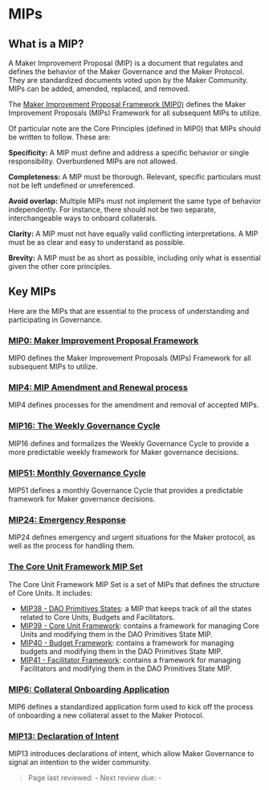 # MIPs 

## What is a MIP?

A Maker Improvement Proposal (MIP) is a document that regulates and defines the behavior of the Maker Governance and the Maker Protocol. They are standardized documents voted upon by the Maker Community. MIPs can be added, amended, replaced, and removed.

The [Maker Improvement Proposal Framework (MIP0)](https://mips.makerdao.com/mips/details/MIP0) defines the Maker Improvement Proposals (MIPs) Framework for all subsequent MIPs to utilize.

Of particular note are the Core Principles (defined in MIP0) that MIPs should be written to follow. These are:

**Specificity:** A MIP must define and address a specific behavior or single responsibility. Overburdened MIPs are not allowed.  

**Completeness:** A MIP must be thorough. Relevant, specific particulars must not be left undefined or unreferenced.  

**Avoid overlap:** Multiple MIPs must not implement the same type of behavior independently. For instance, there should not be two separate, interchangeable ways to onboard collaterals.  

**Clarity:** A MIP must not have equally valid conflicting interpretations. A MIP must be as clear and easy to understand as possible.  

**Brevity:** A MIP must be as short as possible, including only what is essential given the other core principles.  

## Key MIPs

Here are the MIPs that are essential to the process of understanding and participating in Governance.

### [MIP0: Maker Improvement Proposal Framework](https://mips.makerdao.com/mips/details/MIP0)
MIP0 defines the Maker Improvement Proposals (MIPs) Framework for all subsequent MIPs to utilize.

### [MIP4: MIP Amendment and Renewal process](https://mips.makerdao.com/mips/details/MIP4)
MIP4 defines processes for the amendment and removal of accepted MIPs.

### [MIP16: The Weekly Governance Cycle](https://mips.makerdao.com/mips/details/MIP16)
MIP16 defines and formalizes the Weekly Governance Cycle to provide a more predictable weekly framework for Maker governance decisions.

### [MIP51: Monthly Governance Cycle](https://mips.makerdao.com/mips/details/MIP51)
MIP51 defines a monthly Governance Cycle that provides a predictable framework for Maker governance decisions.

### [MIP24: Emergency Response](https://mips.makerdao.com/mips/details/MIP24)
MIP24 defines emergency and urgent situations for the Maker protocol, as well as the process for handling them.

### [The Core Unit Framework MIP Set](https://mips.makerdao.com/mips/list?mipsetMode=true)
The Core Unit Framework MIP Set is a set of MIPs that defines the structure of Core Units. It includes:
- [MIP38 - DAO Primitives States](https://mips.makerdao.com/mips/details/MIP38): a MIP that keeps track of all the states related to Core Units, Budgets and Facilitators.
- [MIP39 - Core Unit Framework](https://mips.makerdao.com/mips/details/MIP39): contains a framework for managing Core Units and modifying them in the DAO Primitives State MIP.
- [MIP40 - Budget Framework](https://mips.makerdao.com/mips/details/MIP40): contains a framework for managing budgets and modifying them in the DAO Primitives State MIP.
- [MIP41 - Facilitator Framework](https://mips.makerdao.com/mips/details/MIP41): contains a framework for managing Facilitators and modifying them in the DAO Primitives State MIP.

### [MIP6: Collateral Onboarding Application](https://mips.makerdao.com/mips/details/MIP6)
MIP6 defines a standardized application form used to kick off the process of onboarding a new collateral asset to the Maker Protocol.

### [MIP13: Declaration of Intent](https://mips.makerdao.com/mips/details/MIP13)
MIP13 introduces declarations of intent, which allow Maker Governance to signal an intention to the wider community.

>Page last reviewed: -
>Next review due: -

